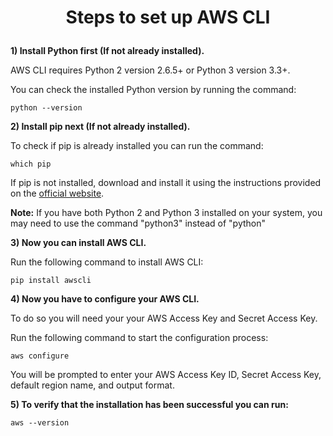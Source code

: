 # <p align="center"> Steps to set up AWS CLI </p>

**1) Install Python first (If not already installed).**

 AWS CLI requires Python 2 version 2.6.5+ or Python 3 version 3.3+. 

You can check the installed Python version by running the command:
 
    python --version

**2) Install pip next (If not already installed).** 

To check if pip is already installed you can run the command:

    which pip

If pip is not installed, download and install it using the instructions provided on the [official website](https://pip.pypa.io/en/stable/installation/).

**Note:** If you have both Python 2 and Python 3 installed on your system, you may need to use the command "python3" instead of "python"


**3) Now you can install AWS CLI.**

Run the following command to install AWS CLI: 

    pip install awscli

**4) Now you have to configure your AWS CLI.**

To do so you will need your your AWS Access Key and Secret Access Key. 

Run the following command to start the configuration process:

    aws configure

You will be prompted to enter your AWS Access Key ID, Secret Access Key, default region name, and output format.

**5) To verify that the installation has been successful you can run:**

    aws --version


